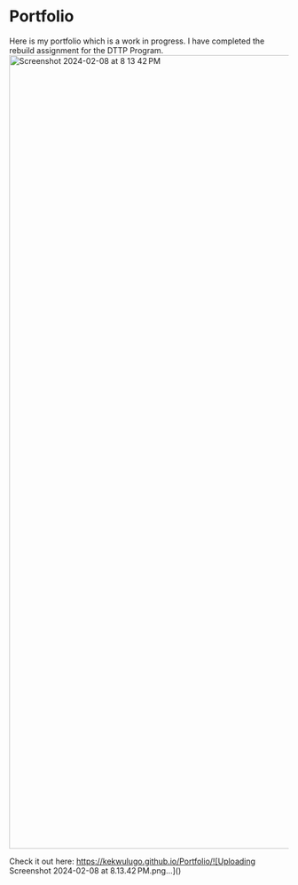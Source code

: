 # Portfolio

Here is my portfolio which is a work in progress. I have completed the rebuild assignment for the DTTP Program.
<img width="1429" alt="Screenshot 2024-02-08 at 8 13 42 PM" src="https://github.com/Kekwulugo/Portfolio/assets/93893923/eeb354c3-bd6e-4eda-a3d4-99f3ad97554e">


Check it out here: https://kekwulugo.github.io/Portfolio/![Uploading Screenshot 2024-02-08 at 8.13.42 PM.png…]()
